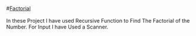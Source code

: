 #[Factorial](https://github.com/Niket-mishra/First-Project-on-Github/blame/5402576977d777aa10309931d718f5aa5bb2b48f/Factorial.java#L3)<br><br>
In these Project I have used Recursive Function to Find The Factorial of the Number.
For Input I have Used a Scanner.

